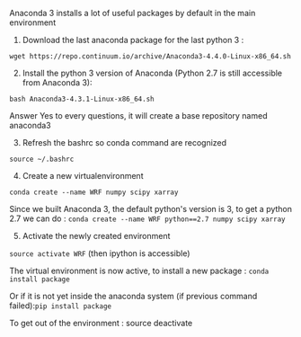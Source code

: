 Anaconda 3 installs a lot of useful packages by default in the main environment

1. Download the last anaconda package for the last python 3 :

`wget https://repo.continuum.io/archive/Anaconda3-4.4.0-Linux-x86_64.sh`

2. Install the python 3 version of Anaconda (Python 2.7 is still accessible from Anaconda 3):

`bash Anaconda3-4.3.1-Linux-x86_64.sh`

Answer Yes to every questions, it will create a base repository named anaconda3

3. Refresh the bashrc so conda command are recognized

`source ~/.bashrc` 

4. Create a new virtualenvironment

`conda create --name WRF numpy scipy xarray`

Since we built Anaconda 3, the default python's version is 3, to get a python 2.7 we can do :
`conda create --name WRF python==2.7 numpy scipy xarray`

5. Activate the newly created environment

`source activate WRF` (then ipython is accessible)

The virtual environment is now active, to install a new package : `conda install package` 

Or if it is not yet inside the anaconda system (if previous command failed):`pip install package`

To get out of the environment : source deactivate
